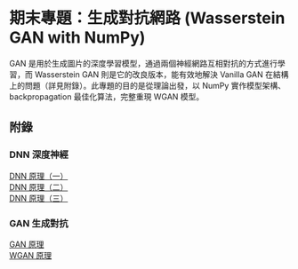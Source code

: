 # 期末專題：生成對抗網路 (Wasserstein GAN with NumPy) 
GAN 是用於生成圖片的深度學習模型，通過兩個神經網路互相對抗的方式進行學習，而 Wasserstein GAN 則是它的改良版本，能有效地解決 Vanilla GAN 在結構上的問題（詳見附錄）。此專題的目的是從理論出發，以 NumPy 實作模型架構、backpropagation 最佳化算法，完整重現 WGAN 模型。
## 附錄
### DNN 深度神經
[DNN 原理（一）](https://coomerbot.github.io/test/neural_network%20(3).pdf)  
[DNN 原理（二）](https://coomerbot.github.io/test/neural_network_2%20(2).pdf)  
[DNN 原理（三）](https://coomerbot.github.io/test/neural_network_3%20(2).pdf)  
### GAN 生成對抗
[GAN 原理](https://coomerbot.github.io/test/gan%20(2).pdf)  
[WGAN 原理](https://coomerbot.github.io/test/wgan%20(1).pdf)
